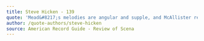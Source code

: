 ```yaml
---
title: Steve Hicken - 139
quote: 'Mead&#8217;s melodies are angular and supple, and McAllister renders them with a lyrical modern touch. Steady Study on the Boogie&#8230;is a fascinating piece, and McAllister plays it beautifully.'
author: /quote-authors/steve-hicken
source: American Record Guide - Review of Scena
---
```

